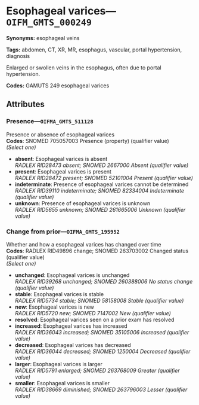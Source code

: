 # Esophageal varices—`OIFM_GMTS_000249`

**Synonyms:** esophageal veins

**Tags:** abdomen, CT, XR, MR, esophagus, vascular, portal hypertension, diagnosis

Enlarged or swollen veins in the esophagus, often due to portal hypertension.

**Codes:** GAMUTS 249 esophageal varices

## Attributes

### Presence—`OIFMA_GMTS_511128`

Presence or absence of esophageal varices  
**Codes**: SNOMED 705057003 Presence (property) (qualifier value)  
*(Select one)*

- **absent**: Esophageal varices is absent  
_RADLEX RID28473 absent; SNOMED 2667000 Absent (qualifier value)_
- **present**: Esophageal varices is present  
_RADLEX RID28472 present; SNOMED 52101004 Present (qualifier value)_
- **indeterminate**: Presence of esophageal varices cannot be determined  
_RADLEX RID39110 indeterminate; SNOMED 82334004 Indeterminate (qualifier value)_
- **unknown**: Presence of esophageal varices is unknown  
_RADLEX RID5655 unknown; SNOMED 261665006 Unknown (qualifier value)_

### Change from prior—`OIFMA_GMTS_195952`

Whether and how a esophageal varices has changed over time  
**Codes**: RADLEX RID49896 change; SNOMED 263703002 Changed status (qualifier value)  
*(Select one)*

- **unchanged**: Esophageal varices is unchanged  
_RADLEX RID39268 unchanged; SNOMED 260388006 No status change (qualifier value)_
- **stable**: Esophageal varices is stable  
_RADLEX RID5734 stable; SNOMED 58158008 Stable (qualifier value)_
- **new**: Esophageal varices is new  
_RADLEX RID5720 new; SNOMED 7147002 New (qualifier value)_
- **resolved**: Esophageal varices seen on a prior exam has resolved  
- **increased**: Esophageal varices has increased  
_RADLEX RID36043 increased; SNOMED 35105006 Increased (qualifier value)_
- **decreased**: Esophageal varices has decreased  
_RADLEX RID36044 decreased; SNOMED 1250004 Decreased (qualifier value)_
- **larger**: Esophageal varices is larger  
_RADLEX RID5791 enlarged; SNOMED 263768009 Greater (qualifier value)_
- **smaller**: Esophageal varices is smaller  
_RADLEX RID38669 diminished; SNOMED 263796003 Lesser (qualifier value)_
